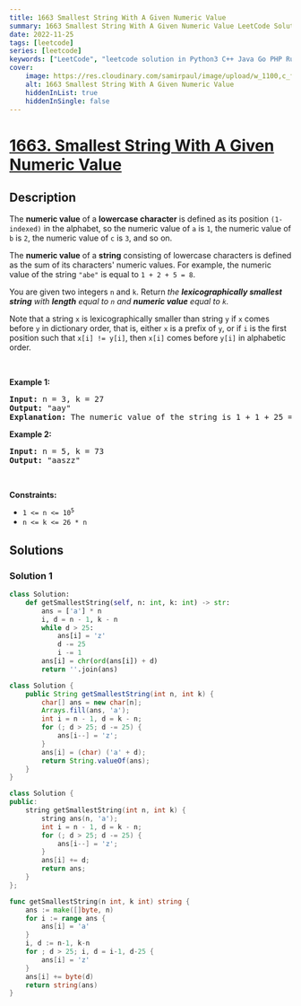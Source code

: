 ```yaml
---
title: 1663 Smallest String With A Given Numeric Value
summary: 1663 Smallest String With A Given Numeric Value LeetCode Solution Explained
date: 2022-11-25
tags: [leetcode]
series: [leetcode]
keywords: ["LeetCode", "leetcode solution in Python3 C++ Java Go PHP Ruby Swift TypeScript Rust C# JavaScript C", "1663 Smallest String With A Given Numeric Value LeetCode Solution Explained in all languages"]
cover:
    image: https://res.cloudinary.com/samirpaul/image/upload/w_1100,c_fit,co_rgb:FFFFFF,l_text:Arial_75_bold:1663 Smallest String With A Given Numeric Value - Solution Explained/problem-solving.webp
    alt: 1663 Smallest String With A Given Numeric Value
    hiddenInList: true
    hiddenInSingle: false
---
```



# [1663. Smallest String With A Given Numeric Value](https://leetcode.com/problems/smallest-string-with-a-given-numeric-value)


## Description

<p>The <strong>numeric value</strong> of a <strong>lowercase character</strong> is defined as its position <code>(1-indexed)</code> in the alphabet, so the numeric value of <code>a</code> is <code>1</code>, the numeric value of <code>b</code> is <code>2</code>, the numeric value of <code>c</code> is <code>3</code>, and so on.</p>

<p>The <strong>numeric value</strong> of a <strong>string</strong> consisting of lowercase characters is defined as the sum of its characters&#39; numeric values. For example, the numeric value of the string <code>&quot;abe&quot;</code> is equal to <code>1 + 2 + 5 = 8</code>.</p>

<p>You are given two integers <code>n</code> and <code>k</code>. Return <em>the <strong>lexicographically smallest string</strong> with <strong>length</strong> equal to <code>n</code> and <strong>numeric value</strong> equal to <code>k</code>.</em></p>

<p>Note that a string <code>x</code> is lexicographically smaller than string <code>y</code> if <code>x</code> comes before <code>y</code> in dictionary order, that is, either <code>x</code> is a prefix of <code>y</code>, or if <code>i</code> is the first position such that <code>x[i] != y[i]</code>, then <code>x[i]</code> comes before <code>y[i]</code> in alphabetic order.</p>

<p>&nbsp;</p>
<p><strong class="example">Example 1:</strong></p>

<pre>
<strong>Input:</strong> n = 3, k = 27
<strong>Output:</strong> &quot;aay&quot;
<strong>Explanation:</strong> The numeric value of the string is 1 + 1 + 25 = 27, and it is the smallest string with such a value and length equal to 3.
</pre>

<p><strong class="example">Example 2:</strong></p>

<pre>
<strong>Input:</strong> n = 5, k = 73
<strong>Output:</strong> &quot;aaszz&quot;
</pre>

<p>&nbsp;</p>
<p><strong>Constraints:</strong></p>

<ul>
	<li><code>1 &lt;= n &lt;= 10<sup>5</sup></code></li>
	<li><code>n &lt;= k &lt;= 26 * n</code></li>
</ul>

## Solutions

### Solution 1

<!-- tabs:start -->

```python
class Solution:
    def getSmallestString(self, n: int, k: int) -> str:
        ans = ['a'] * n
        i, d = n - 1, k - n
        while d > 25:
            ans[i] = 'z'
            d -= 25
            i -= 1
        ans[i] = chr(ord(ans[i]) + d)
        return ''.join(ans)
```

```java
class Solution {
    public String getSmallestString(int n, int k) {
        char[] ans = new char[n];
        Arrays.fill(ans, 'a');
        int i = n - 1, d = k - n;
        for (; d > 25; d -= 25) {
            ans[i--] = 'z';
        }
        ans[i] = (char) ('a' + d);
        return String.valueOf(ans);
    }
}
```

```cpp
class Solution {
public:
    string getSmallestString(int n, int k) {
        string ans(n, 'a');
        int i = n - 1, d = k - n;
        for (; d > 25; d -= 25) {
            ans[i--] = 'z';
        }
        ans[i] += d;
        return ans;
    }
};
```

```go
func getSmallestString(n int, k int) string {
	ans := make([]byte, n)
	for i := range ans {
		ans[i] = 'a'
	}
	i, d := n-1, k-n
	for ; d > 25; i, d = i-1, d-25 {
		ans[i] = 'z'
	}
	ans[i] += byte(d)
	return string(ans)
}
```

<!-- tabs:end -->

<!-- end -->
